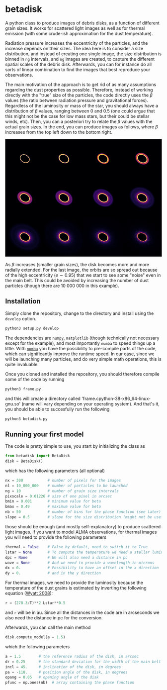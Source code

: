 # betadisk

A python class to produce images of debris disks, as a function of different grain sizes. It works for scattered light images as well as for thermal emission (with some crude-ish approximation for the dust temperature).

Radiation pressure increases the eccentricity of the particles, and the increase depends on their sizes. The idea here is to consider a size distribution, and instead of creating one single image, the size distribution is binned in `ng` intervals, and `ng` images are created, to capture the different spatial scales of the debris disk. Afterwards, you can for instance do all sorts of linear combination to find the images that best reproduce your observations.

The main motivation of the approach is to get rid of as many assumptions regarding the dust properties as possible. Therefore, instead of working directly with the "true" size of the particles, the code directly uses the $\beta$ values (the ratio between radiation pressure and gravitational forces). Regardless of the luminosity or mass of the star, you should always have a distribution of $\beta$ values, ranging between 0 and 0.5 (one could argue that this might not be the case for low mass stars, but their could be stellar winds, etc). Then, you can a posteriori try to relate the $\beta$ values with the actual grain sizes. In the end, you can produce images as follows, where $\beta$ increases from the top left down to the bottom right.

![pretty](screenshots/pretty.png)

As $\beta$ increases (smaller grain sizes), the disk becomes more and more radially extended. For the last image, the orbits are so spread out because of the high eccentricity ($e \sim 0.95$) that we start to see some "noise" even in the main belt. This could be avoided by increasing the number of dust particles (though there are 10 000 000 in this example).

## Installation

Simply clone the repository, change to the directory and install using the `develop` option.

```python
python3 setup.py develop
```

The dependencies are `numpy`, `matplotlib` (though technically not necessary except for the example), and most importantly `numba` to speed things up a little. With [`numba`](https://numba.pydata.org/) you have the possibility to pre-compile parts of the code, which can significantly improve the runtime speed. In our case, since we will be launching many particles, and do very simple math operations, this is quite invaluable.

Once you cloned and installed the repository, you should therefore compile some of the code by running

```python
python3 frame.py
```

and this will create a directory called 'frame.cpython-38-x86_64-linux-gnu.so' (name will vary depending on your operating system). And that's it, you should be able to succesfully run the following

```python
python3 betadisk.py
```

## Running your first model

The code is pretty simple to use, you start by initializing the class as

```python
from betadisk import BetaDisk
disk = BetaDisk()
```

which has the following parameters (all optional)

```python
nx = 300           # number of pixels for the images
nl = 10_000_000    # number of particles to be launched
ng = 10            # number of grain size intervals
pixscale = 0.01226 # size of one pixel in arcsec
bmin = 0.001       # minimum value for beta
bmax = 0.49        # maximum value for beta
nb = 50            # number of bins for the phase function (see later)
slope = 0.5        # slope for the size distribution (might not be useful to change)
```

those should be enough (and mostly self-explanatory) to produce scattered light images. If you want to model ALMA observations, for thermal images you will need to provide the following parameters

```python
thermal = False    # False by default, need to switch it to True
lstar = None       # To compute the temperature we need a stellar luminosity
dpc = None         # We will also need a distance in pc
wave = None        # And we need to provide a wavelength in microns
dx = 0.            # Possibility to have an offset in the x direction
dy = 0.            # and in the y direction
```

For thermal images, we need to provide the luminosity because the temperature of the dust grains is estimated by inverting the following equation ([Wyatt 2008](https://ui.adsabs.harvard.edu/abs/2008ARA&A..46..339W)):

```python
r = (278.3/T)**2 Lstar**0.5
```

and `r` will be in au. Since all the distances in the code are in arcseconds we also need the distance in pc for the conversion. 

Afterwards, you can call the main method

```python
disk.compute_model(a = 1.5)
```

which the following parameters

```python
a = 1.5        # the reference radius of the disk, in arcsec
dr = 0.25      # the standard deviation for the width of the main belt (normal profile)
incl = 45.     # inclination of the disk, in degrees
pa = -110.     # position angle of the disk, in degrees
opang = 0.05   # opening angle of the disk
pfunc = np.ones(nb)  # array containing the phase function
```

